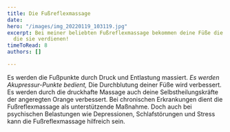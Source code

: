 ```yaml
---
title: Die Fußreflexmassage
date: 
hero: "/images/img_20220119_103119.jpg"
excerpt: Bei meiner beliebten Fußreflexmassage bekommen deine Füße die Behandlung,
  die sie verdienen!
timeToRead: 8
authors: []

---
```

Es werden die Fußpunkte durch Druck und Entlastung massiert. _Es werden Akupressur-Punkte bedient,_ Die Durchblutung deiner Füße wird verbessert. Es werden durch die druckhafte Massage auch deine Selbstheilungskräfte der angeregten Orange verbessert. Bei chronischen Erkrankungen dient die Fußreflexmassage als unterstützende Maßnahme. Doch auch bei psychischen Belastungen wie Depressionen, Schlafstörungen und Stress kann die Fußreflexmassage hilfreich sein.